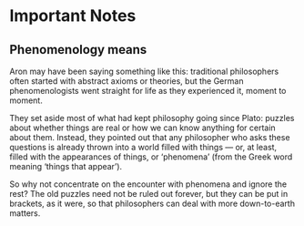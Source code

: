 # Important Notes
## Phenomenology means
Aron may have been saying something like this: traditional
philosophers often started with abstract axioms or theories, but the
German phenomenologists went straight for life as they experienced
it, moment to moment. 

They set aside most of what had kept
philosophy going since Plato: puzzles about whether things are real or
how we can know anything for certain about them. Instead, they
pointed out that any philosopher who asks these questions is already
thrown into a world filled with things — or, at least, filled with the
appearances of things, or ‘phenomena’ (from the Greek word meaning
‘things that appear’). 

So why not concentrate on the encounter with
phenomena and ignore the rest? The old puzzles need not be ruled
out forever, but they can be put in brackets, as it were, so that
philosophers can deal with more down-to-earth matters.

## 
